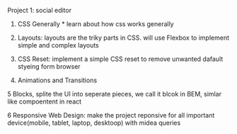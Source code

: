 Project 1: social editor

1. CSS Generally \* learn about how css works generally

2. Layouts: layouts are the triky parts in CSS. will use Flexbox to implement simple and complex layouts

3. CSS Reset: implement a simple CSS reset to remove unwanted dafault styeing form browser

4. Animations and Transitions

5 Blocks, splite the UI into seperate pieces, we call it blcok in BEM, simlar like compoentent in react

6 Responsive Web Design: make the project reponsive for all important device(mobile, tablet, laptop, desktoop)
with midea queries
